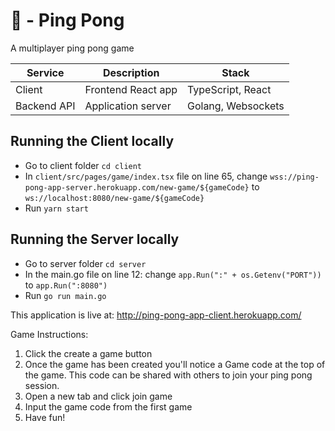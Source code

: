 # 🏓 - Ping Pong

A multiplayer ping pong game 

| Service     | Description          | Stack                         |
| ----------- | -------------------- | ----------------------------- |
| Client      | Frontend React app   | TypeScript, React             |
| Backend API | Application server   | Golang, Websockets            |


## Running the Client locally

- Go to client folder `cd client`
- In `client/src/pages/game/index.tsx` file on line 65, change `wss://ping-pong-app-server.herokuapp.com/new-game/${gameCode}` to `ws://localhost:8080/new-game/${gameCode}`
- Run `yarn start`

## Running the Server locally

- Go to server folder `cd server`
- In the main.go file on line 12: change `app.Run(":" + os.Getenv("PORT"))` to `app.Run(":8080")`
- Run `go run main.go`

This application is live at: http://ping-pong-app-client.herokuapp.com/

Game Instructions:
1) Click the create a game button
2) Once the game has been created you'll notice a Game code at the top of the game. This code can be shared with others to join your ping pong session.
3) Open a new tab and click join game
4) Input the game code from the first game
5) Have fun!
